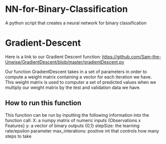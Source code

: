 # NN-for-Binary-Classification
A python script that creates a neural network for binary classification


# Gradient-Descent
Here is a link to our Gradient Descent function: https://github.com/Sam-the-Unwise/GradientDescent/blob/master/gradientDescent.py

Our function GradientDescent takes in a set of parameters in order to compute a weight matrix containing a vector for each iteration we have. This weight matrix is used to computer a set of predicted values when we multiply our weight matrix by the test and validation data we have.  

## How to run this function
This function can be run by inputting the following information into the function call:
    X: a numpy matrix of numeric inputs {Observations x Features}
    y: a vector of binary outputs {0,1}
    stepSize: the learning rate/epsilon parameter
    max_interations: positive int that controls how many steps to take
